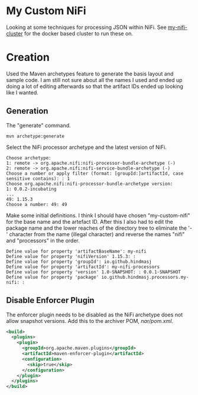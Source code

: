 # My Custom NiFi

Looking at some techniques for processing JSON within NiFi. See [my-nifi-cluster](../my-nifi-cluster) for the docker based cluster to run these on.

# Creation
Used the Maven archetypes feature to generate the basis layout and sample code. I am still not sure about all the names I used and ended up doing a lot of editing afterwards so that the artifact IDs ended up looking like I wanted.

## Generation

The "generate" command.

```
mvn archetype:generate
```

Select the NiFi processor archetype and the latest version of NiFi.

```
Choose archetype:
1: remote -> org.apache.nifi:nifi-processor-bundle-archetype (-)
2: remote -> org.apache.nifi:nifi-service-bundle-archetype (-)
Choose a number or apply filter (format: [groupId:]artifactId, case sensitive contains): : 1
Choose org.apache.nifi:nifi-processor-bundle-archetype version:
1: 0.0.2-incubating
...
49: 1.15.3
Choose a number: 49: 49
```

Make some initial definitions. I think I should have chosen "my-custom-nifi" for the base name and the artefact ID. After this I also had to edit the package name and the lower reaches of the directory tree to eliminate the '-' character from the name (illegal character) and reverse the names "nifi" and "processors" in the order.

```
Define value for property 'artifactBaseName': my-nifi
Define value for property 'nifiVersion' 1.15.3: :
Define value for property 'groupId': io.github.hindmasj
Define value for property 'artifactId': my-nifi-processors
Define value for property 'version' 1.0-SNAPSHOT: : 0.0.1-SNAPSHOT
Define value for property 'package' io.github.hindmasj.processors.my-nifi: :
```

## Disable Enforcer Plugin

The enforcer plugin needs to be disabled as the NiFi archetype does not allow snapshot versions. Add this to the archiver POM, *nar/pom.xml*.

``` xml
<build>
  <plugins>
    <plugin>
      <groupId>org.apache.maven.plugins</groupId>
      <artifactId>maven-enforcer-plugin</artifactId>
      <configuration>
        <skip>true</skip>
      </configuration>
    </plugin>
  </plugins>
</build>
```
